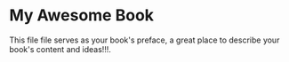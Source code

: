 # My Awesome Book

This file file serves as your book's preface, a great place to describe your book's content and ideas!!!.


